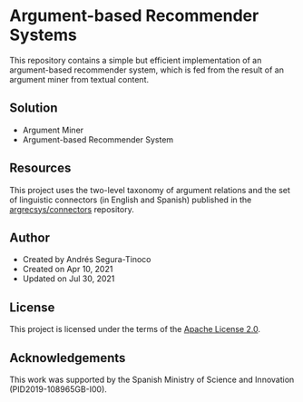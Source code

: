 # Argument-based Recommender Systems
This repository contains a simple but efficient implementation of an argument-based recommender system, which is fed from the result of an argument miner from textual content.

## Solution
- Argument Miner
- Argument-based Recommender System

## Resources
This project uses the two-level taxonomy of argument relations and the set of linguistic connectors (in English and Spanish) published in the <a href="" target="_blank">argrecsys/connectors</a> repository.

## Author
- Created by Andrés Segura-Tinoco
- Created on Apr 10, 2021
- Updated on Jul 30, 2021

## License
This project is licensed under the terms of the <a href="https://github.com/ansegura7/argu-based-recsys/blob/main/LICENSE">Apache License 2.0</a>.

## Acknowledgements
This work was supported by the Spanish Ministry of Science and Innovation (PID2019-108965GB-I00).
